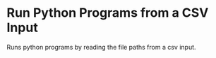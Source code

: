 # Run Python Programs from a CSV Input
Runs python programs by reading the file paths from a csv input.
